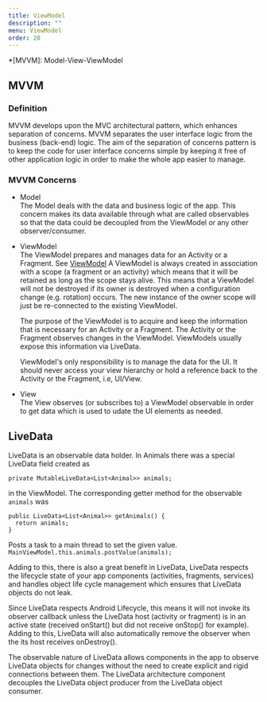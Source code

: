 ```yaml
---
title: ViewModel
description: ""
menu: ViewModel
order: 20
---
```


*[MVVM]: Model-View-ViewModel

## MVVM

### Definition

MVVM develops upon the MVC architectural pattern, which enhances separation of concerns. MVVM 
separates the user interface logic from the business (back-end) logic. The aim of the separation of
concerns pattern is to keep the code for user interface concerns simple by keeping it free of other
application logic in order to make the whole app easier to manage.

### MVVM Concerns
* Model  
    The Model deals with the data and business logic of the app. This concern makes its data
    available through what are called observables so that the data could be decoupled from the 
    ViewModel or any other observer/consumer.
* ViewModel  
    The ViewModel prepares and manages data for an Activity or a Fragment. 
    See [ViewModel](https://developer.android.com/reference/androidx/lifecycle/ViewModel)
    A ViewModel is always created in association with a scope (a fragment or an activity) which
    means that it will be retained as long as the scope stays alive. This means that a ViewModel will
    not be destroyed if its owner is destroyed when a configuration change (e.g. rotation) occurs. 
    The new instance of the owner scope will just be re-connected to the existing ViewModel.
    
    The purpose of the ViewModel is to acquire and keep the information that is necessary for an 
    Activity or a Fragment. The Activity or the Fragment observes changes in the 
    ViewModel. ViewModels usually expose this information via LiveData.
    
    ViewModel's only responsibility is to manage the data for the UI. It should never access your 
    view hierarchy or hold a reference back to the Activity or the Fragment, i.e, UI/View.
* View  
    The View observes (or subscribes to) a ViewModel observable in order to get data which is used
    to udate the UI elements as needed.
    
## LiveData
LiveData is an observable data holder. In Animals there was a special LiveData field created as 
```
private MutableLiveData<List<Animal>> animals;
```
in the ViewModel. The corresponding getter method
for the observable `animals` was 
```
public LiveData<List<Animal>> getAnimals() {
  return animals;
}
```  

Posts a task to a main thread to set the given value. `MainViewModel.this.animals.postValue(animals);`

Adding to this, there is also a great benefit in LiveData, LiveData respects the lifecycle state of 
your app components (activities, fragments, services) and handles object life cycle management which 
ensures that LiveData objects do not leak.

Since LiveData respects Android Lifecycle, this means it will not invoke its observer callback 
unless the LiveData host (activity or fragment) is in an active state (received onStart() but did 
not receive onStop() for example). Adding to this, LiveData will also automatically remove the 
observer when the its host receives onDestroy().

The observable nature of LiveData allows components in the app to observe LiveData objects for
changes without the need to create explicit and rigid connections between them. The LiveData 
architecture component decouples the LiveData object producer from the LiveData object consumer.